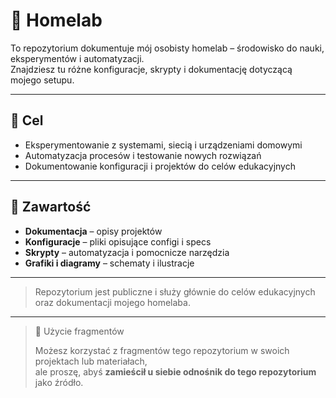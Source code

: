 # 🧠 Homelab

To repozytorium dokumentuje mój osobisty homelab – środowisko do nauki, eksperymentów i automatyzacji.  
Znajdziesz tu różne konfiguracje, skrypty i dokumentację dotyczącą mojego setupu.

---

## 🎯 Cel

- Eksperymentowanie z systemami, siecią i urządzeniami domowymi  
- Automatyzacja procesów i testowanie nowych rozwiązań  
- Dokumentowanie konfiguracji i projektów do celów edukacyjnych

---

## 📁 Zawartość

- **Dokumentacja** – opisy projektów  
- **Konfiguracje** – pliki opisujące configi i specs 
- **Skrypty** – automatyzacja i pomocnicze narzędzia  
- **Grafiki i diagramy** – schematy i ilustracje

---

> Repozytorium jest publiczne i służy głównie do celów edukacyjnych oraz dokumentacji mojego homelaba.

---

> 📌 Użycie fragmentów
>
> Możesz korzystać z fragmentów tego repozytorium w swoich projektach lub materiałach,  
> ale proszę, abyś **zamieścił u siebie odnośnik do tego repozytorium** jako źródło.
